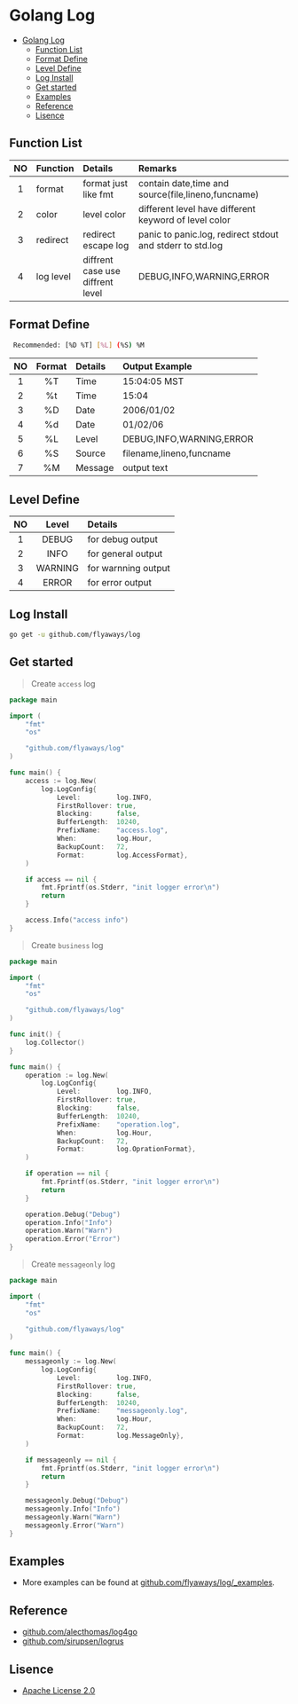 Golang Log
=============================

<!-- TOC -->

- [Golang Log](#golang-log)
	- [Function List](#function-list)
	- [Format Define](#format-define)
	- [Level Define](#level-define)
	- [Log Install](#log-install)
	- [Get started](#get-started)
	- [Examples](#examples)
	- [Reference](#reference)
	- [Lisence](#lisence)

<!-- /TOC -->

## Function List

| NO | Function | Details | Remarks|
| :-: | :- | :- |  :- |
| 1 | format| format just like fmt | contain date,time and source(file,lineno,funcname) |
| 2 | color | level color | different level have different keyword of level color|
| 3 | redirect | redirect escape log | panic to panic.log, redirect stdout and stderr to std.log|
| 4 | log level | diffrent case use diffrent level | DEBUG,INFO,WARNING,ERROR|

## Format Define

```bash
 Recommended: [%D %T] [%L] (%S) %M
```

| NO | Format | Details | Output Example|
| :-: | :-: | :- |  :- |
| 1 | %T | Time | 15:04:05 MST |
| 2 | %t | Time | 15:04|
| 3 | %D | Date | 2006/01/02 |
| 4 | %d | Date | 01/02/06 |
| 5 | %L | Level |DEBUG,INFO,WARNING,ERROR|
| 6 | %S | Source | filename,lineno,funcname |
| 7 | %M | Message | output text|

## Level Define

| NO | Level | Details |
| :-: | :-: | :- |
| 1 |DEBUG   | for debug output    |
| 2 |INFO    | for general output  |
| 3 |WARNING | for warnning output |
| 4 |ERROR   | for error output    |

## Log Install

```bash
go get -u github.com/flyaways/log
```

## Get started

> Create `access` log

```go
package main

import (
	"fmt"
	"os"

	"github.com/flyaways/log"
)

func main() {
	access := log.New(
		log.LogConfig{
			Level:         log.INFO,
			FirstRollover: true,
			Blocking:      false,
			BufferLength:  10240,
			PrefixName:    "access.log",
			When:          log.Hour,
			BackupCount:   72,
			Format:        log.AccessFormat},
	)

	if access == nil {
		fmt.Fprintf(os.Stderr, "init logger error\n")
		return
	}

	access.Info("access info")
}
```

> Create `business` log

```go
package main

import (
	"fmt"
	"os"

	"github.com/flyaways/log"
)

func init() {
	log.Collector()
}

func main() {
	operation := log.New(
		log.LogConfig{
			Level:         log.INFO,
			FirstRollover: true,
			Blocking:      false,
			BufferLength:  10240,
			PrefixName:    "operation.log",
			When:          log.Hour,
			BackupCount:   72,
			Format:        log.OprationFormat},
	)

	if operation == nil {
		fmt.Fprintf(os.Stderr, "init logger error\n")
		return
	}

	operation.Debug("Debug")
	operation.Info("Info")
	operation.Warn("Warn")
	operation.Error("Error")
}
```

> Create `messageonly` log

```go
package main

import (
	"fmt"
	"os"

	"github.com/flyaways/log"
)

func main() {
	messageonly := log.New(
		log.LogConfig{
			Level:         log.INFO,
			FirstRollover: true,
			Blocking:      false,
			BufferLength:  10240,
			PrefixName:    "messageonly.log",
			When:          log.Hour,
			BackupCount:   72,
			Format:        log.MessageOnly},
	)

	if messageonly == nil {
		fmt.Fprintf(os.Stderr, "init logger error\n")
		return
	}

	messageonly.Debug("Debug")
	messageonly.Info("Info")
	messageonly.Warn("Warn")
	messageonly.Error("Warn")
}
```

## Examples

* More examples can be found at [github.com/flyaways/log/_examples](https://github.com/flyaways/log/tree/master/examples).

## Reference

* [github.com/alecthomas/log4go](https://github.com/alecthomas/log4go)
* [github.com/sirupsen/logrus](https://github.com/sirupsen/logrus)

## Lisence

* [Apache License 2.0](https://raw.githubusercontent.com/flyaways/log/master/LICENSE)
